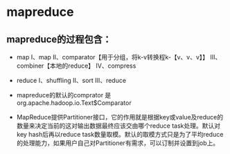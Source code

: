 mapreduce
=======

## mapreduce的过程包含：
+ map
		I、map
		II、comparator【用于分组，将k-v转换程k-【v、v、v】】
		III、combiner【本地的reduce】
		IV、compress
+ reduce
		I、shuffling
		II、sort
		III、reduce
+ mapreduce的默认的comprator 是org.apache.hadoop.io.Text$Comparator

+ MapReduce提供Partitioner接口，它的作用就是根据key或value及reduce的数量来决定当前的这对输出数据最终应该交由哪个reduce task处理。默认对key hash后再以reduce task数量取模。默认的取模方式只是为了平均reduce的处理能力，如果用户自己对Partitioner有需求，可以订制并设置到job上。 


